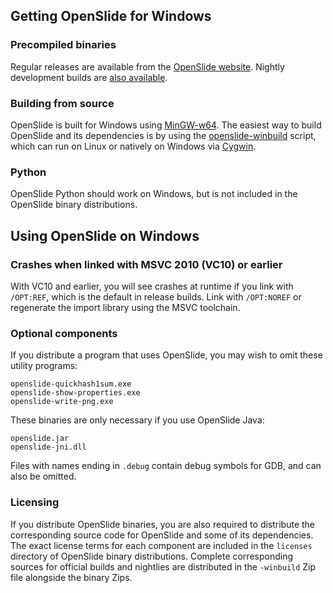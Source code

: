 ## Getting OpenSlide for Windows

### Precompiled binaries

Regular releases are available from the [OpenSlide website](http://openslide.org/download/#windows_binaries).  Nightly development builds are [also available](http://openslide.cs.cmu.edu/download/snapshots/windows/?C=M;O=D).

### Building from source

OpenSlide is built for Windows using [MinGW-w64](http://mingw-w64.sourceforge.net/).  The easiest way to build OpenSlide and its dependencies is by using the [openslide-winbuild](https://github.com/openslide/openslide-winbuild) script, which can run on Linux or natively on Windows via [Cygwin](http://www.cygwin.com/).

### Python

OpenSlide Python should work on Windows, but is not included in the OpenSlide binary distributions.

## Using OpenSlide on Windows

### Crashes when linked with MSVC 2010 (VC10) or earlier

With VC10 and earlier, you will see crashes at runtime if you link with `/OPT:REF`, which is the default in release builds.  Link with `/OPT:NOREF` or regenerate the import library using the MSVC toolchain.

### Optional components

If you distribute a program that uses OpenSlide, you may wish to omit these utility programs:

```
openslide-quickhash1sum.exe
openslide-show-properties.exe
openslide-write-png.exe
```

These binaries are only necessary if you use OpenSlide Java:

```
openslide.jar
openslide-jni.dll
```

Files with names ending in `.debug` contain debug symbols for GDB, and can also be omitted.

### Licensing

If you distribute OpenSlide binaries, you are also required to distribute the corresponding source code for OpenSlide and some of its dependencies.  The exact license terms for each component are included in the `licenses` directory of OpenSlide binary distributions.  Complete corresponding sources for official builds and nightlies are distributed in the `-winbuild` Zip file alongside the binary Zips.